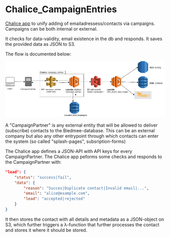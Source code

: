 # Chalice_CampaignEntries

[Chalice app](http://github.com/aws/chalice) to unify adding of
emailadressess/contacts via campaigns. Campaigns can be both internal or
external.

It checks for data-validity, email existence in the db and responds.
It saves the provided data as JSON to S3.

The flow is documented below:

![Chalice_CampaignEntries](./Campaign_Entries.png)

A "CampaignPartner" is any external entity that will be allowed to deliver
(subscribe) contacts to the Biedmee-database. This can be an external company
but also any other entrypoint through which contacts can enter the system
(so called "splash-pages", subsription-forms)

The Chalice app defines a JSON-API with API keys for every CampaignPartner.
The Chalice app peforms some checks and responds to the CampaignPartner with:

```json
"lead": {
    "status": "success|fail",
    "data": {
        "reason": "Succes|Duplicate contact|Invalid email|...",
        "email": "alice@example.com",
        "lead": "accepted|rejected"
    }
}
```

It then stores the contact with all details and metadata as a JSON-object on S3,
which further triggers a λ-function that further processes the contact and
stores it where it should be stored.
